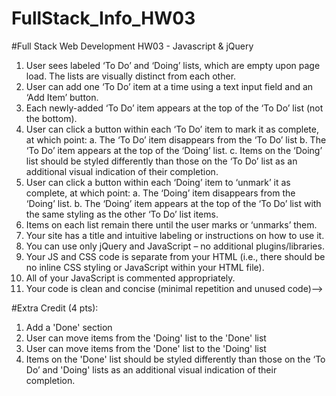 # FullStack_Info_HW03

#Full Stack Web Development HW03 - Javascript & jQuery
1. User sees labeled ‘To Do’ and ‘Doing’ lists, which are empty upon page load. The lists are visually distinct from each other.
2. User can add one ‘To Do’ item at a time using a text input field and an ‘Add Item’ button.
3. Each newly-added ‘To Do’ item appears at the top of the ‘To Do’ list (not the bottom).
4. User can click a button within each ‘To Do’ item to mark it as complete, at which point:
a. The ‘To Do’ item disappears from the ‘To Do’ list
b. The ‘To Do’ item appears at the top of the ‘Doing’ list.
c. Items on the ‘Doing’ list should be styled differently than those on the ‘To Do’ list as an additional visual indication of their completion.
5. User can click a button within each ‘Doing’ item to ‘unmark’ it as complete, at which point:
a. The ‘Doing’ item disappears from the ‘Doing’ list.
b. The ‘Doing’ item appears at the top of the ‘To Do’ list with the same styling as the other ‘To Do’ list items.
6. Items on each list remain there until the user marks or ‘unmarks’ them.
7. Your site has a title and intuitive labeling or instructions on how to use it.
8. You can use only jQuery and JavaScript – no additional plugins/libraries.
9. Your JS and CSS code is separate from your HTML (i.e., there should be no inline CSS styling or JavaScript within your HTML file).
10. All of your JavaScript is commented appropriately.
11. Your code is clean and concise (minimal repetition and unused code)-->


#Extra Credit (4 pts):
1. Add a 'Done' section
2. User can move items from the 'Doing' list to the 'Done' list
3. User can move items from the 'Done' list to the 'Doing' list
4. Items on the 'Done' list should be styled differently than those on the ‘To Do’ and 'Doing' lists as an additional visual indication of their completion. 
